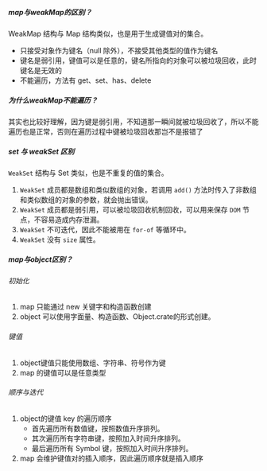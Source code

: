 ##### map与weakMap的区别？

WeakMap 结构与 Map 结构类似，也是用于生成键值对的集合。

+ 只接受对象作为键名（null 除外），不接受其他类型的值作为键名
+ 键名是弱引用，键值可以是任意的，键名所指向的对象可以被垃圾回收，此时键名是无效的
+ 不能遍历，方法有 get、set、has、delete

##### 为什么weakMap不能遍历？

其实也比较好理解，因为键是弱引用，不知道那一瞬间就被垃圾回收了，所以不能遍历也是正常，否则在遍历过程中键被垃圾回收那岂不是报错了

##### set 与 weakSet 区别

`WeakSet` 结构与 Set 类似，也是不重复的值的集合。

1. `WeakSet` 成员都是数组和类似数组的对象，若调用 `add()` 方法时传入了非数组和类似数组的对象的参数，就会抛出错误。
2. `WeakSet` 成员都是弱引用，可以被垃圾回收机制回收，可以用来保存 `DOM` 节点，不容易造成内存泄漏。
3. `WeakSet` 不可迭代，因此不能被用在 `for-of` 等循环中。
4. `WeakSet` 没有 `size` 属性。



##### map与object区别？

###### 初始化

1. map 只能通过 new 关键字和构造函数创建
2. object 可以使用字面量、构造函数、Object.crate的形式创建。

###### 键值

1. object键值只能使用数组、字符串、符号作为键
2. map 的键值可以是任意类型

###### 顺序与迭代

1. object的键值 key 的遍历顺序
   + 首先遍历所有数值键，按照数值升序排列。
   + 其次遍历所有字符串键，按照加入时间升序排列。
   + 最后遍历所有 Symbol 键，按照加入时间升序排列。
2. map 会维护键值对的插入顺序，因此遍历顺序就是插入顺序